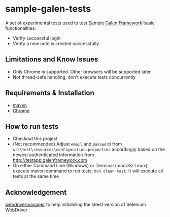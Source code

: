 # sample-galen-tests
A set of experimental tests used to test [Sample Galen Framework](http://testapp.galenframework.com) basic functionalities:
- Verify successful login
- Verify a new note is created successfully

## Limitations and Know Issues
- Only Chrome is supported. Other browsers will be supported later
- Not thread-safe handling, don't execute tests concurrently

## Requirements & Installation
- [maven](https://maven.apache.org/install.html)
- [Chrome](https://www.google.com/chrome/)

## How to run tests
- Checkout this project
- (Not recommended) Adjust `email` and `password` from  `src\test\resources\configuration.properties` accordingly based on the newest authenticated information from http://testapp.galenframework.com
- On either Command Line (Windows) or Terminal (macOS/ Linux), execute maven command to run tests: `mvn clean test`. It will execute all tests at the same time

## Acknowledgement
[webdrivermanager](https://github.com/bonigarcia/webdrivermanager) to help initializing the latest version of Selenium WebDriver
